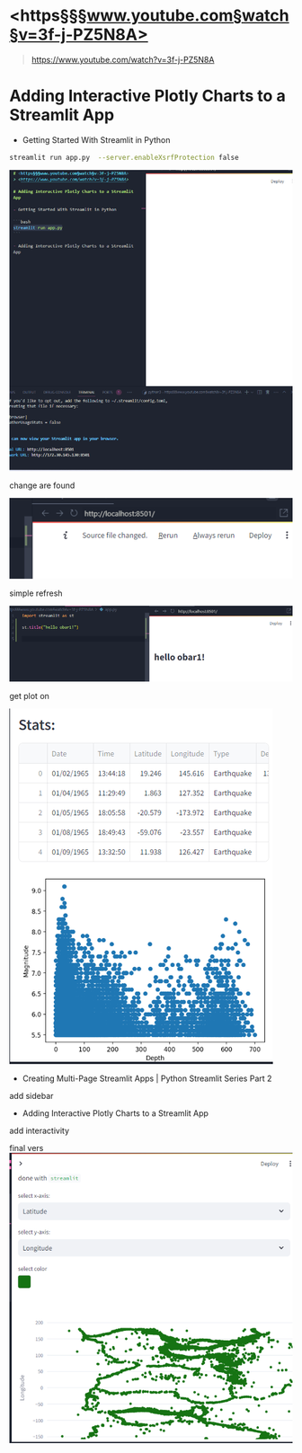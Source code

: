 # <https§§§www.youtube.com§watch§v=3f-j-PZ5N8A>
> <https://www.youtube.com/watch?v=3f-j-PZ5N8A>

# Adding Interactive Plotly Charts to a Streamlit App

- Getting Started With Streamlit in Python

```bash
streamlit run app.py  --server.enableXsrfProtection false
```
![alt text](image.png)

change are found

![alt text](image-1.png)

simple refresh

![alt text](image-2.png)

get plot on

![](image-3.png)


- Creating Multi-Page Streamlit Apps | Python Streamlit Series Part 2

add sidebar


- Adding Interactive Plotly Charts to a Streamlit App

add interactivity

final vers
![alt text](image-4.png)